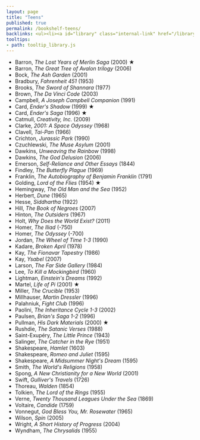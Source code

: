 ```yaml
---
layout: page
title: "Teens"
published: true
permalink: /bookshelf-teens/
backlinks: <ul><li><a id="library" class="internal-link" href="/library/">Library</a></li></ul>
tooltips: 
- path: tooltip_library.js
---
```


* Barron, *The Lost Years of Merlin Saga* (2000) ★
* Barron, *The Great Tree of Avalon trilogy* (2006)
* Bock, *The Ash Garden* (2001)
* Bradbury, *Fahrenheit 451* (1953)
* Brooks, *The Sword of Shannara* (1977)
* Brown, *The Da Vinci Code* (2003)
* Campbell, *A Joseph Campbell Companion* (1991)
* Card, *Ender's Shadow* (1999) ★
* Card, *Ender's Saga* (1996) ★
* Catmull, *Creativity, Inc.* (2009)
* Clarke, *2001: A Space Odyssey* (1968)
* Clavell, *Tai-Pan* (1966)
* Crichton, *Jurassic Park* (1990)
* Czuchlewski, *The Muse Asylum* (2001)
* Dawkins, *Unweaving the Rainbow* (1998)
* Dawkins, *The God Delusion* (2006)
* Emerson, *Self-Reliance and Other Essays* (1844)
* Findley, *The Butterfly Plague* (1969)
* Franklin, *The Autobiography of Benjamin Franklin* (1791)
* Golding, *Lord of the Flies* (1954) ★
* Hemingway, *The Old Man and the Sea* (1952)
* Herbert, *Dune* (1965)
* Hesse, *Siddhartha* (1922)
* Hill, *The Book of Negroes* (2007)
* Hinton, *The Outsiders* (1967)
* Holt, *Why Does the World Exist?* (2011)
* Homer, *The Iliad* (-750)
* Homer, *The Odyssey* (-700)
* Jordan, *The Wheel of Time 1-3* (1990)
* Kadare, *Broken April* (1978)
* Kay, *The Fionavar Tapestry* (1986)
* Kay, *Ysabel* (2007)
* Larson, *The Far Side Gallery* (1984)
* Lee, *To Kill a Mockingbird* (1960)
* Lightman, *Einstein's Dreams* (1992)
* Martel, *Life of Pi* (2001) ★
* Miller, *The Crucible* (1953)
* Millhauser, *Martin Dressler* (1996)
* Palahniuk, *Fight Club* (1996)
* Paolini, *The Inheritance Cycle 1-3* (2002)
* Paulsen, *Brian's Saga 1-2* (1996)
* Pullman, *His Dark Materials* (2000) ★
* Rushdie, *The Satanic Verses* (1988)
* Saint-Exupéry, *The Little Prince* (1943)
* Salinger, *The Catcher in the Rye* (1951)
* Shakespeare, *Hamlet* (1603)
* Shakespeare, *Romeo and Juliet* (1595)
* Shakespeare, *A Midsummer Night's Dream* (1595)
* Smith, *The World's Religions* (1958)
* Spong, *A New Christianity for a New World* (2001)
* Swift, *Gulliver's Travels* (1726)
* Thoreau, *Walden* (1854)
* Tolkien, *The Lord of the Rings* (1955)
* Verne, *Twenty Thousand Leagues Under the Sea* (1869)
* Voltaire, *Candide* (1759)
* Vonnegut, *God Bless You, Mr. Rosewater* (1965)
* Wilson, *Spin* (2005)
* Wright, *A Short History of Progress* (2004)
* Wyndham, *The Chrysalids* (1955)
